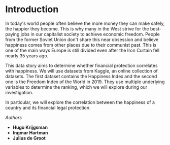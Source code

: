 # Introduction
In today's world people often believe the more money they can make safely, the happier they become. This is why many in the West strive for the best-paying jobs in our capitalist society to achieve economic freedom. People from the former Soviet Union don't share this near obsession and believe happiness comes from other places due to their communist past. This is one of the main ways Europe is still divided even after the Iron Curtain fell nearly 35 years ago.

This data story aims to determine whether financial protection correlates with happiness. We will use datasets from Kaggle, an online collection of datasets. The first dataset contains the Happiness Index and the second one is the Freedom Index of the World in 2019. They use multiple underlying variables to determine the ranking, which we will explore during our investigation.

In particular, we will explore the correlation between the happiness of a country and its financial legal protection.

*Authors*
- **Hugo Krijgsman**
- **Ingmar Hartman**
- **Julius de Groot**
